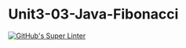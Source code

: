 # Unit3-03-Java-Fibonacci

[![GitHub's Super Linter](https://github.com/ICS4U-Programming-IoanaM/Unit3-03-Java-Fibonacci/workflows/GitHub's%20Super%20Linter/badge.svg)](https://github.com/ICS4U-Programming-IoanaM/Unit3-03-Java-Fibonacci/actions)

